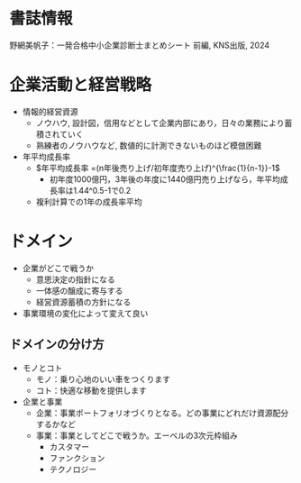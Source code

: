 # 書誌情報
野網美帆子：一発合格中小企業診断士まとめシート 前編, KNS出版, 2024

# 企業活動と経営戦略
- 情報的経営資源
  - ノウハウ, 設計図，信用などとして企業内部にあり，日々の業務により蓄積されていく
  - 熟練者のノウハウなど, 数値的に計測できないものほど模倣困難
- 年平均成長率
  - $年平均成長率 =(n年後売り上げ/初年度売り上げ)^{\frac{1}{n-1}}-1$
    - 初年度1000億円，3年後の年度に1440億円売り上げなら，年平均成長率は1.44^0.5-1で0.2
  - 複利計算での1年の成長率平均
# ドメイン
- 企業がどこで戦うか
  - 意思決定の指針になる
  - 一体感の醸成に寄与する
  - 経営資源蓄積の方針になる
- 事業環境の変化によって変えて良い
## ドメインの分け方
- モノとコト
  - モノ：乗り心地のいい車をつくります
  - コト：快適な移動を提供します
- 企業と事業
  - 企業：事業ポートフォリオづくりとなる。どの事業にどれだけ資源配分するかなど
  - 事業：事業としてどこで戦うか。エーベルの3次元枠組み
    - カスタマー
    - ファンクション
    - テクノロジー
